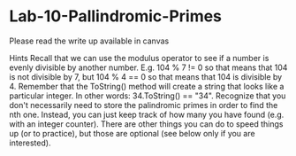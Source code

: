 # Lab-10-Pallindromic-Primes

Please read the write up available in canvas

Hints
Recall that we can use the modulus operator to see if a number is evenly divisible by another number. E.g. 104 % 7 != 0 so that means that 104 is not divisible by 7, but 104 % 4 == 0 so that means that 104 is divisible by 4.
Remember that the ToString() method will create a string that looks like a particular integer. In other words: 34.ToString() == "34".
Recognize that you don't necessarily need to store the palindromic primes in order to find the nth one. Instead, you can just keep track of how many you have found (e.g. with an integer counter). There are other things you can do to speed things up (or to practice), but those are optional (see below only if you are interested).